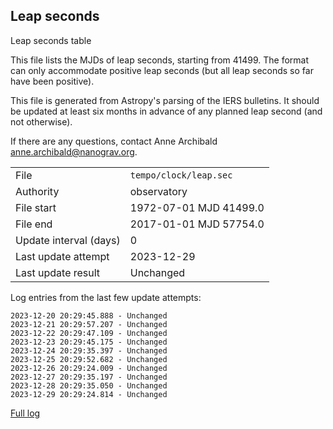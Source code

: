 
## Leap seconds

Leap seconds table

This file lists the MJDs of leap seconds, starting from 41499.
The format can only accommodate positive leap seconds (but all
leap seconds so far have been positive).

This file is generated from Astropy's parsing of the IERS
bulletins. It should be updated at least six months in advance
of any planned leap second (and not otherwise).

If there are any questions, contact Anne Archibald
<anne.archibald@nanograv.org>.

|     |     |
|:--- |:--- |
| File | `tempo/clock/leap.sec` |
| Authority | observatory |
| File start | 1972-07-01 MJD 41499.0 |
| File end | 2017-01-01 MJD 57754.0 |
| Update interval (days) | 0 |
| Last update attempt | 2023-12-29 |
| Last update result | Unchanged |

Log entries from the last few update attempts:
```
2023-12-20 20:29:45.888 - Unchanged
2023-12-21 20:29:57.207 - Unchanged
2023-12-22 20:29:47.109 - Unchanged
2023-12-23 20:29:45.175 - Unchanged
2023-12-24 20:29:35.397 - Unchanged
2023-12-25 20:29:52.682 - Unchanged
2023-12-26 20:29:24.009 - Unchanged
2023-12-27 20:29:35.197 - Unchanged
2023-12-28 20:29:35.050 - Unchanged
2023-12-29 20:29:24.814 - Unchanged
```
[Full log](https://raw.githubusercontent.com/ipta/pulsar-clock-corrections/main/log/tempo/clock/leap.sec.log)
